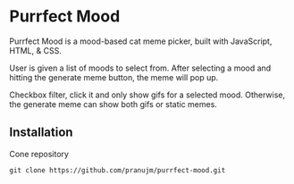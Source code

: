 # Purrfect Mood

Purrfect Mood is a mood-based cat meme picker, built with JavaScript, HTML, & CSS.

User is given a list of moods to select from. After selecting a mood and hitting the generate meme button, the meme will pop up.

Checkbox filter, click it and only show gifs for a selected mood. Otherwise, the generate meme can show both gifs or static memes.

## Installation

Cone repository

```
git clone https://github.com/pranujm/purrfect-mood.git
